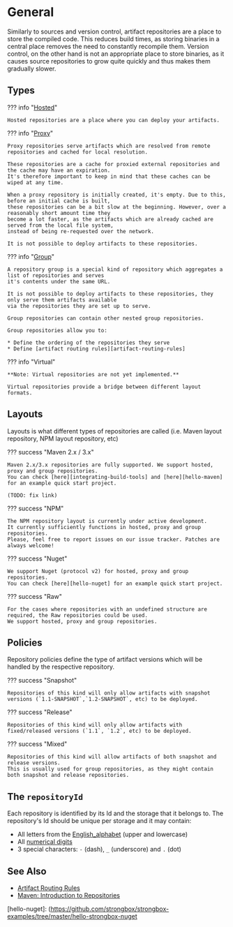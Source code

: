 # General

Similarly to sources and version control, artifact repositories are a place to store the compiled code. 
This reduces build times, as storing binaries in a central place removes the need to constantly recompile them. 
Version control, on the other hand is not an appropriate place to store binaries, as it causes source repositories 
to grow quite quickly and thus makes them gradually slower.

<div id="hosted"></div>

## Types

<div id="proxy"></div>

??? info "[Hosted](#hosted)" 

    Hosted repositories are a place where you can deploy your artifacts.

<div id="group"></div>

??? info "[Proxy](#proxy)"

    Proxy repositories serve artifacts which are resolved from remote repositories and cached for local resolution.
    
    These repositories are a cache for proxied external repositories and the cache may have an expiration. 
    It's therefore important to keep in mind that these caches can be wiped at any time.
    
    When a proxy repository is initially created, it's empty. Due to this, before an initial cache is built, 
    these repositories can be a bit slow at the beginning. However, over a reasonably short amount time they 
    become a lot faster, as the artifacts which are already cached are served from the local file system, 
    instead of being re-requested over the network.
    
    It is not possible to deploy artifacts to these repositories.

??? info "[Group](#group)"

    A repository group is a special kind of repository which aggregates a list of repositories and serves 
    it's contents under the same URL. 
    
    It is not possible to deploy artifacts to these repositories, they only serve them artifacts available 
    via the repositories they are set up to serve.
    
    Group repositories can contain other nested group repositories.
    
    Group repositories allow you to:
    
    * Define the ordering of the repositories they serve
    * Define [artifact routing rules][artifact-routing-rules]

??? info "Virtual"

    **Note: Virtual repositories are not yet implemented.**
    
    Virtual repositories provide a bridge between different layout formats.


## Layouts

Layouts is what different types of repositories are called (i.e. Maven layout repository, NPM layout repository, etc)

??? success "Maven 2.x / 3.x"

    Maven 2.x/3.x repositories are fully supported. We support hosted, proxy and group repositories. 
    You can check [here][integrating-build-tools] and [here][hello-maven] for an example quick start project.
    
    (TODO: fix link)


??? success "NPM"

    The NPM repository layout is currently under active development.   
    It currently sufficiently functions in hosted, proxy and group repositories.  
    Please, feel free to report issues on our issue tracker. Patches are always welcome!

??? success "Nuget"

    We support Nuget (protocol v2) for hosted, proxy and group repositories.  
    You can check [here][hello-nuget] for an example quick start project.

??? success "Raw"

    For the cases where repositories with an undefined structure are required, the Raw repositories could be used. 
    We support hosted, proxy and group repositories.


## Policies

Repository policies define the type of artifact versions which will be handled by the respective repository.

??? success "Snapshot"

    Repositories of this kind will only allow artifacts with snapshot versions (`1.1-SNAPSHOT`,`1.2-SNAPSHOT`, etc) to be deployed.

??? success "Release"

    Repositories of this kind will only allow artifacts with fixed/released versions (`1.1`, `1.2`, etc) to be deployed.

??? success "Mixed"

    Repositories of this kind will allow artifacts of both snapshot and release versions. 
    This is usually used for group repositories, as they might contain both snapshot and release repositories.
    
## The `repositoryId`

Each repository is identified by its Id and the storage that it belongs to. The repository's Id should be unique per storage and it may contain:

- All letters from the [English_alphabet](https://en.wikipedia.org/wiki/English_alphabet) (upper and lowercase)
- All [numerical digits](https://en.wikipedia.org/wiki/Numerical_digit)
- 3 special characters: `-` (dash), `_` (underscore) and `.` (dot)    

## See Also
* [Artifact Routing Rules][artifact-routing-rules]
* [Maven: Introduction to Repositories](http://maven.apache.org/guides/introduction/introduction-to-repositories.html)


[artifact-routing-rules]: ../user-guide/artifact-routing-rules.md
[integrating-build-tools]: https://github.com/strongbox/strongbox-docs/blob/master/wiki/integrating-build-tools-with-strongbox.md
[hello-maven]: https://github.com/strongbox/strongbox-examples/tree/master/hello-strongbox-maven
[hello-nuget]: (https://github.com/strongbox/strongbox-examples/tree/master/hello-strongbox-nuget
